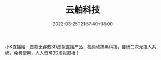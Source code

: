 ﻿---
weight: 
title: "云舶科技"
description: "小K直播姬 - 首款无穿戴3D虚拟直播产品，视频动捕黑科技，自研二次元捏人系统，免费使用，人人皆可3D虚拟直播！"
date: 2022-03-25T21:57:40+08:00
lastmod: 2022-03-25T16:45:40+08:00
draft: false
authors: ["Metabd"]
featuredImage: "434.jpg"
link: "https://www.yunboai.com/home/"
tags: ["云舶科技","虚拟会议"]
categories: ["navigation"]
navigation: ["虚拟会议"]
lightgallery: true
toc: true
pinned: false
recommend: false
recommend1: false
---
小K直播姬 - 首款无穿戴3D虚拟直播产品，视频动捕黑科技，自研二次元捏人系统，免费使用，人人皆可3D虚拟直播！
